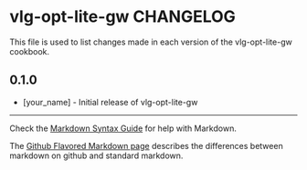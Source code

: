 vlg-opt-lite-gw CHANGELOG
===================

This file is used to list changes made in each version of the vlg-opt-lite-gw cookbook.

0.1.0
-----
- [your_name] - Initial release of vlg-opt-lite-gw

- - -
Check the [Markdown Syntax Guide](http://daringfireball.net/projects/markdown/syntax) for help with Markdown.

The [Github Flavored Markdown page](http://github.github.com/github-flavored-markdown/) describes the differences between markdown on github and standard markdown.
